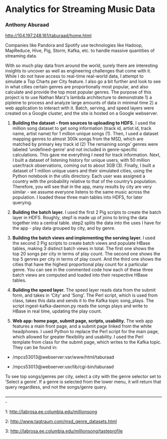 # Analytics for Streaming Music Data

### Anthony Aburaad

http://104.197.248.161/taburaad/home.html


Companies like Pandora and Spotify use technologies like Hadoop, MapReduce, Hive, Pig, Storm, Kafka, etc. to handle massive quantities of streaming data. 

With so much play data from around the world, surely there are interesting insights to uncover as well as engineering challenges that come with it. While I do not have access to real-time real-world data, I attempt to simulate a Top Charts per City feature. I also go a bit further and look to see in what cities certain genres are proportionally most popular, and also calculate and provide the top most popular genres. The purpose of this project is to use Nathan Marz's lambda architecture to demonstrate 1) a pipleine to process and analyze large amounts of data in minimal time 2) a web application to interact with it. Batch, serving, and speed layers were created on a Google cluster, and the site is hosted on a Google webserver. 

1. **Building the dataset - from sources to uploading to HDFS.** I used the million song dataset to get song information (track id, artist id, track name, artist name) for 1 million unique songs (1). Then, I used a dataset mapping genres to almost 300k songs from the MSD, which are matched by primary key track id (2) The remaining songs’ genres were labeled ‘undefined-genre’ and not included in genre-specific calculations. This gave me everything I need for track information. Next, I built a dataset of listening history for unique users, with 50 million user/track observations, coming out to about 3GB (3). Finally, I built a dataset of 1 million unique users and their simulated cities, using the Python notebook in the utils directory. Each user was assigned a country with the probability relative to that of the country’s population. Therefore, you will see that in the app, many results by city are very similar - we assume everyone listens to the same music across the population. I loaded these three main tables into HDFS, for later querying.

2. **Building the batch layer.** I used the first 2 Pig scripts to create the batch layer in HDFS. Roughly, step1 is made up of joins to bring the data together into a central table. step2 splits the data into the uses I have for the app - play data grouped by city, and by genre. 

3. **Building the batch views and implementing the serving layer.** I used the second 2 Pig scripts to create batch views and populate HBase tables, making 3 distinct batch views in total. The first one shows the top 20 songs per city in terms of play count. The second one shows the top 5 genres per city in terms of play count. And the third one shows the cities that have the highest proportional play count for a particular genre. You can see in the commented code how each of these three batch views are computed and loaded into their respective HBase tables. 

4. **Building the speed layer.** The speed layer reads data from the submit form, and takes in ‘City’ and ‘Song’. The Perl script, which is used from class, takes this data and sends it to the Kafka topic song_plays. The script ingest-kafka-daemon.py reads the songs plays and write to HBase in real time, updating the play count.


5. **Web app: home page, submit page, scripts, usability.** The web app features a main front page, and a submit page linked from the white headphones. I used Python to replace the Perl script for the main page, which allowed for greater flexibility and usability. I used the Perl template from class for the submit page, which writes to the Kafka topic. They can be found in:

* /mpcs53013@webserver:var/www/html/taburaad

* /mpcs53013@webserver:usr/lib/cgi-bin/taburaad


To see top songs/genres per city, select a city with the genre selector set to ‘Select a genre’. If a genre is selected from the lower menu, it will return that query regardless, and not the songs/genre query. 


————————————————————————————————————-

1: http://labrosa.ee.columbia.edu/millionsong

2: http://www.tagtraum.com/msd_genre_datasets.html

3: http://labrosa.ee.columbia.edu/millionsong/tasteprofile
